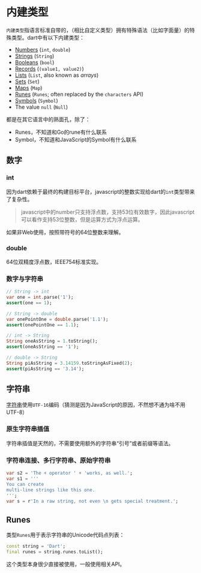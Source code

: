 # 内建类型

`内建类型`指语言标准自带的，（相比自定义类型）拥有特殊语法（比如字面量）的特殊类型。dart中有以下内建类型：

- [Numbers](https://dart.dev/language/built-in-types#numbers) (`int`, `double`)
- [Strings](https://dart.dev/language/built-in-types#strings) (`String`)
- [Booleans](https://dart.dev/language/built-in-types#booleans) (`bool`)
- [Records](https://dart.dev/language/records) (`(value1, value2)`)
- [Lists](https://dart.dev/language/collections#lists) (`List`, also known as _arrays_)
- [Sets](https://dart.dev/language/collections#sets) (`Set`)
- [Maps](https://dart.dev/language/collections#maps) (`Map`)
- [Runes](https://dart.dev/language/built-in-types#runes-and-grapheme-clusters) (`Runes`; often replaced by the `characters` API)
- [Symbols](https://dart.dev/language/built-in-types#symbols) (`Symbol`)
- The value `null` (`Null`)

都是在其它语言中的熟面孔，除了：

- Runes，不知道和Go的rune有什么联系
- Symbol，不知道和JavaScript的Symbol有什么联系

## 数字
### int

因为dart依赖于最终的构建目标平台，javascript的整数实现给dart的`int`类型带来了复杂性。

>javascript中的number只支持浮点数，支持53位有效数字，因此javascript可以看作支持53位整数，但是运算方式为浮点运算。

如果非Web使用，按照带符号的64位整数来理解。
### double

64位双精度浮点数，IEEE754标准实现。

### 数字与字符串

```dart
// String -> int
var one = int.parse('1');
assert(one == 1);

// String -> double
var onePointOne = double.parse('1.1');
assert(onePointOne == 1.1);

// int -> String
String oneAsString = 1.toString();
assert(oneAsString == '1');

// double -> String
String piAsString = 3.14159.toStringAsFixed(2);
assert(piAsString == '3.14');
```
## 字符串

[字符串](https://dart.dev/guides/language/language-tour#strings)使用`UTF-16`编码（猜测是因为JavaScript的原因，不然想不通为啥不用UTF-8）

### 原生字符串插值

字符串插值是天然的，不需要使用额外的字符串“引号”或者前缀等语法。

### 字符串连接、多行字符串、原始字符串

```dart
var s2 = 'The + operator ' + 'works, as well.';
var s1 = '''
You can create
multi-line strings like this one.
''';
var s = r'In a raw string, not even \n gets special treatment.';
```

## Runes

类型`Runes`用于表示字符串的Unicode代码点列表：

```dart
const string = 'Dart';
final runes = string.runes.toList();
```

这个类型本身很少直接被使用，一般使用相关API。
